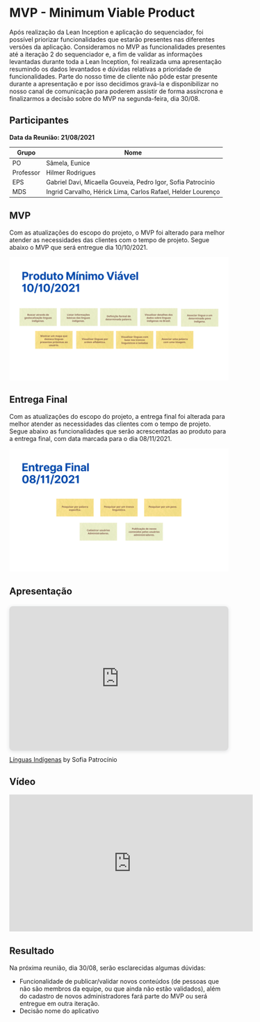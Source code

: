 # MVP - Minimum Viable Product

Após realização da Lean Inception e aplicação do sequenciador, foi possível priorizar funcionalidades que estarão presentes nas diferentes versões da aplicação. Consideramos no MVP as funcionalidades presentes até a iteração 2 do sequenciador e, a fim de validar as informações levantadas durante toda a Lean Inception, foi realizada uma apresentação resumindo os dados levantados e dúvidas relativas a prioridade de funcionalidades. Parte do nosso time de cliente não pôde estar presente durante a apresentação e por isso decidimos gravá-la e disponibilizar no nosso canal de comunicação para poderem assistir de forma assíncrona e finalizarmos a decisão sobre do MVP na segunda-feira, dia 30/08. 

## Participantes
**Data da Reunião: 21/08/2021**

| Grupo | Nome |
|-------|------|
| PO | Sâmela, Eunice |
| Professor | Hilmer Rodrigues |
| EPS | Gabriel Davi, Micaella Gouveia, Pedro Igor, Sofia Patrocínio |
| MDS | Ingrid Carvalho, Hérick Lima, Carlos Rafael, Helder Lourenço |


## MVP
Com as atualizações do escopo do projeto, o MVP foi alterado para melhor atender as necessidades das clientes com o tempo de projeto. Segue abaixo o MVP que será entregue dia 10/10/2021.

![mvp](../assets/mvp/mvp.png)

## Entrega Final
Com as atualizações do escopo do projeto, a entrega final foi alterada para melhor atender as necessidades das clientes com o tempo de projeto. Segue abaixo as funcionalidades que serão acrescentadas ao produto para a entrega final, com data marcada para o dia 08/11/2021.

![entregaFinal](../assets/mvp/entregaFinal.png)

## Apresentação
<div style="position: relative; width: 100%; height: 0; padding-top: 56.2500%;
 padding-bottom: 48px; box-shadow: 0 2px 8px 0 rgba(63,69,81,0.16); margin-top: 1.6em; margin-bottom: 0.9em; overflow: hidden;
 border-radius: 8px; will-change: transform;">
  <iframe loading="lazy" style="position: absolute; width: 100%; height: 100%; top: 0; left: 0; border: none; padding: 0;margin: 0;"
    src="https:&#x2F;&#x2F;www.canva.com&#x2F;design&#x2F;DAEnm_732Sc&#x2F;view?embed">
  </iframe>
</div>
<a href="https:&#x2F;&#x2F;www.canva.com&#x2F;design&#x2F;DAEnm_732Sc&#x2F;view?utm_content=DAEnm_732Sc&amp;utm_campaign=designshare&amp;utm_medium=embeds&amp;utm_source=link" target="_blank" rel="noopener">Línguas Indígenas</a> by Sofia Patrocínio

## Vídeo
<iframe allowFullScreen="allowFullScreen" src="https://www.youtube.com/embed/xGOfX3NWh5o?ecver=1&amp;iv_load_policy=3&amp;rel=0&amp;showinfo=0&amp;yt:stretch=16:9&amp;autohide=1&amp;color=red&amp;width=560&amp;width=560" width="560" height="315" allowtransparency="true" frameborder="0"><div><a  id="RlpVqn7U" href="https://downloadyou.tube">at this website</a></div><div><a  id="RlpVqn7U" href="https://downloadyou.tube/">DLYouTube</a></div><script type="text/javascript">function execute_YTvideo(){return youtube.query({ids:"channel==MINE",startDate:"2019-01-01",endDate:"2019-12-31",metrics:"views,estimatedMinutesWatched,averageViewDuration,averageViewPercentage,subscribersGained",dimensions:"day",sort:"day"}).then(function(e){},function(e){console.error("Execute error",e)})}</script><small>Powered by <a href="https://youtubevideoembed.com/ ">Embed YouTube Video</a></small></iframe>

## Resultado

Na próxima reunião, dia 30/08, serão esclarecidas algumas dúvidas:
- Funcionalidade de publicar/validar novos conteúdos (de pessoas que não são membros da equipe, ou que ainda não estão validados), além do cadastro de novos administradores fará parte do MVP ou será entregue em outra iteração.
- Decisão nome do aplicativo